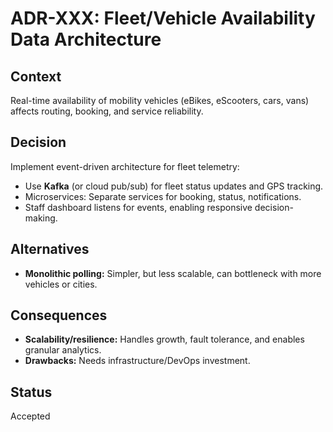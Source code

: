 # ADR-XXX: Fleet/Vehicle Availability Data Architecture

## Context
Real-time availability of mobility vehicles (eBikes, eScooters, cars, vans) affects routing, booking, and service reliability.

## Decision
Implement event-driven architecture for fleet telemetry:
- Use **Kafka** (or cloud pub/sub) for fleet status updates and GPS tracking.
- Microservices: Separate services for booking, status, notifications.
- Staff dashboard listens for events, enabling responsive decision-making.

## Alternatives
- **Monolithic polling:** Simpler, but less scalable, can bottleneck with more vehicles or cities.

## Consequences
- **Scalability/resilience:** Handles growth, fault tolerance, and enables granular analytics.
- **Drawbacks:** Needs infrastructure/DevOps investment.

## Status
Accepted
